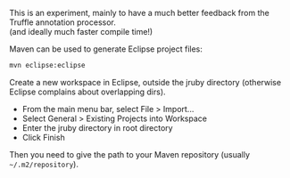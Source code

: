 This is an experiment, mainly to have a much better feedback from the Truffle annotation processor.  
(and ideally much faster compile time!)

Maven can be used to generate Eclipse project files:
```bash
mvn eclipse:eclipse
```

Create a new workspace in Eclipse, outside the jruby directory (otherwise Eclipse complains about overlapping dirs).

* From the main menu bar, select File > Import...
* Select General > Existing Projects into Workspace
* Enter the jruby directory in root directory
* Click Finish

Then you need to give the path to your Maven repository (usually `~/.m2/repository`).